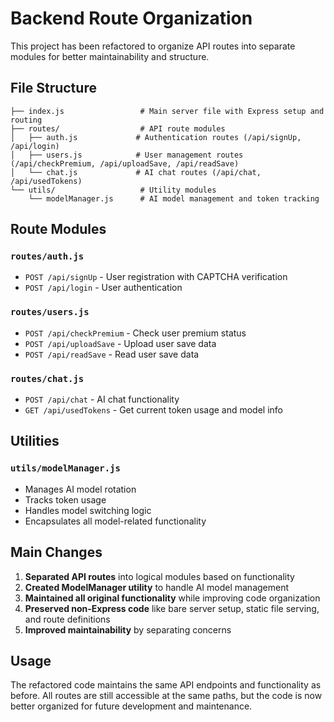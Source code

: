 # Backend Route Organization

This project has been refactored to organize API routes into separate modules for better maintainability and structure.

## File Structure

```
├── index.js                 # Main server file with Express setup and routing
├── routes/                  # API route modules
│   ├── auth.js             # Authentication routes (/api/signUp, /api/login)
│   ├── users.js            # User management routes (/api/checkPremium, /api/uploadSave, /api/readSave)
│   └── chat.js             # AI chat routes (/api/chat, /api/usedTokens)
└── utils/                   # Utility modules
    └── modelManager.js      # AI model management and token tracking
```

## Route Modules

### `routes/auth.js`

- `POST /api/signUp` - User registration with CAPTCHA verification
- `POST /api/login` - User authentication

### `routes/users.js`

- `POST /api/checkPremium` - Check user premium status
- `POST /api/uploadSave` - Upload user save data
- `POST /api/readSave` - Read user save data

### `routes/chat.js`

- `POST /api/chat` - AI chat functionality
- `GET /api/usedTokens` - Get current token usage and model info

## Utilities

### `utils/modelManager.js`

- Manages AI model rotation
- Tracks token usage
- Handles model switching logic
- Encapsulates all model-related functionality

## Main Changes

1. **Separated API routes** into logical modules based on functionality
2. **Created ModelManager utility** to handle AI model management
3. **Maintained all original functionality** while improving code organization
4. **Preserved non-Express code** like bare server setup, static file serving, and route definitions
5. **Improved maintainability** by separating concerns

## Usage

The refactored code maintains the same API endpoints and functionality as before. All routes are still accessible at the same paths, but the code is now better organized for future development and maintenance.
